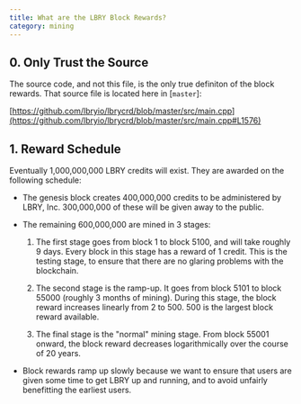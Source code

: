 ```yaml
---
title: What are the LBRY Block Rewards?
category: mining
---
```


## 0. Only Trust the Source

The source code, and not this file, is the only true definiton of the block rewards. That source file is located here in [`master`]:

[https://github.com/lbryio/lbrycrd/blob/master/src/main.cpp](https://github.com/lbryio/lbrycrd/blob/master/src/main.cpp#L1576)

## 1. Reward Schedule

Eventually 1,000,000,000 LBRY credits will exist. They are awarded on the following schedule:

* The genesis block creates 400,000,000 credits to be administered by LBRY, Inc. 300,000,000 of these will be given away to the public.

* The remaining 600,000,000 are mined in 3 stages:

  1. The first stage goes from block 1 to block 5100, and will take roughly 9 days. Every block in this stage has a reward of 1 credit. This
     is the testing stage, to ensure that there are no glaring problems with the blockchain.

  2. The second stage is the ramp-up. It goes from block 5101 to block 55000 (roughly 3 months of mining). During this stage, the block reward
     increases linearly from 2 to 500. 500 is the largest block reward available.

  3. The final stage is the "normal" mining stage. From block 55001 onward, the block reward decreases logarithmically over the course of 20
     years.

* Block rewards ramp up slowly because we want to ensure that users are given some time to get LBRY up and running, and to avoid unfairly benefitting the earliest users.
